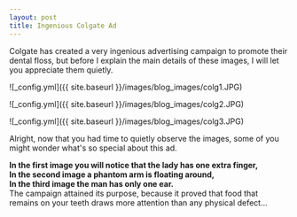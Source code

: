 ```yaml
---
layout: post
title: Ingenious Colgate Ad
---
```


Colgate has created a very ingenious advertising campaign to promote their dental floss, but before I explain the main details of these images, I will let  you appreciate them quietly.

![_config.yml]({{ site.baseurl }}/images/blog_images/colg1.JPG)

![_config.yml]({{ site.baseurl }}/images/blog_images/colg2.JPG)

![_config.yml]({{ site.baseurl }}/images/blog_images/colg3.JPG)

Alright, now that you had time to quietly observe the images, some of you might wonder what's so special about this ad.

<b>
In the first image you will notice that the lady has one extra finger, <br>
In the second image a phantom arm is floating around, <br>
In the third image the man has only one ear. <br>
</b>
The campaign attained its purpose, because it proved that food that remains on your teeth draws more attention than any physical defect...
